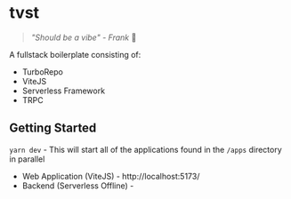 # tvst

> _"Should be a vibe" - Frank_ 🦊

A fullstack boilerplate consisting of:

- TurboRepo
- ViteJS
- Serverless Framework
- TRPC

## Getting Started

`yarn dev` - This will start all of the applications found in the `/apps` directory in parallel

- Web Application (ViteJS) - http://localhost:5173/
- Backend (Serverless Offline) -
